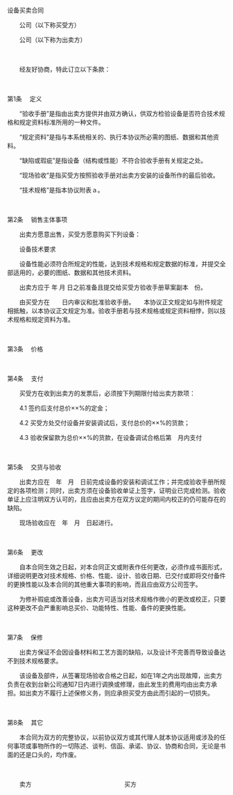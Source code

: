 



设备买卖合同



 

　　公司（以下称买受方）　　　　　　　　　　　　　　　　　　 

　　公司（以下称为出卖方）

　　

　　经友好协商，特此订立以下条款：

　　

第1条
　定义　　

　　“验收手册”是指由出卖方提供并由双方确认，供双方检验设备是否符合技术规格和规定资料标准所用的一种文件。　　

　　“规定资料”是指与本系统相关的、执行本协议所必需的图纸、数据和其他资料。　　

　　“缺陷或瑕疵”是指设备（结构或性能）不符合验收手册有关规定之处。　　

　　“现场验收”是指买受方按照验收手册对出卖方安装的设备所作的最后验收。　　

　　“技术规格”是指本协议附表ａ。

　　

第2条
　销售主体事项　　

　　出卖方愿意出售，买受方愿意购买下列设备：　　

　　设备技术要求　　

　　设备性能必须符合所规定的性能，达到技术规格和规定数据的标准，并提交全部适用的，必要的图纸、数据和其他技术资料。　　

　　出卖方应于 年 月 日之前准备且提交给买受方验收手册草案副本　份。

　　由买受方在　　日内审议和批准验收手册。　　本协议正文规定如与附件规定相抵触，以本协议正文规定为准。验收手册若与技术规格或规定资料相悖，则以技术规格和规定资料为准。

　　

第3条
　价格　　

　　

第4条
　支付　　

　　买受方在收到出卖方的发票后，必须按下列期限付给出卖方款项：　　

　　4.1 签约后支付总价××%的定金；　　

　　4.2 买受方处交付设备并安装调试后，支付总价的××%的货款；　　

　　4.3 验收保留款为总价××%的货款，在设备调试合格后第　月内支付

　　

第5条
　交货与验收　　

　　出卖方应在　年　月　日前完成设备的安装和调试工作；并完成验收手册所规定的各项检测；同时，出卖方须在设备验收单证上签字，证明业已完成检测。验收单证上应注明双方认可的，且应由出卖方在双方议定的期间内校正的仍可能存在的缺陷。　　

　　现场验收应在　年　月　日起进行。

　　

第6条
　更改　　

　　自本合同生效之日起，对本合同正文或附表作任何更改，必须作成书面形式，详细说明更改对技术规格、价格、性能、设计、验收日期、已交付或即将交付备件的更换性能以及本合同的其他重大事项的影响，而且应由双方公司签字。　　

　　为修补瑕疵或改善设备，出卖方可适当对技术规格作微小的更改或校正，只要这种更改不会严重影响总买价、功能特性、性能、备件的更换性能。

　　

第7条
　保修　　

　　出卖方保证不会因设备材料和工艺方面的缺陷，以及设计不完善而导致设备达不到技术规格要求。　　

　　该设备及部件，从签署现场验收合格之日起，如在1年之内出现故障，出卖方负责在收到台新公司通知7日内进行调换或修理，由此发生的费用均由出卖方承担。如出卖方不履行上述保修义务，则应承担买受方由此而引起的一切损失。

　　

第8条
　其它　　

　　本合同为双方的完整协议，以前协议双方或其代理人就本协议适用或涉及的任何事项或事物所作的一切陈述、谈判、信函、承诺、协议、协商和合同，无论是书面的还是口头的，均作废。　　

　　

　　卖方 　　　　　　　　　　　　　　　买方

　　